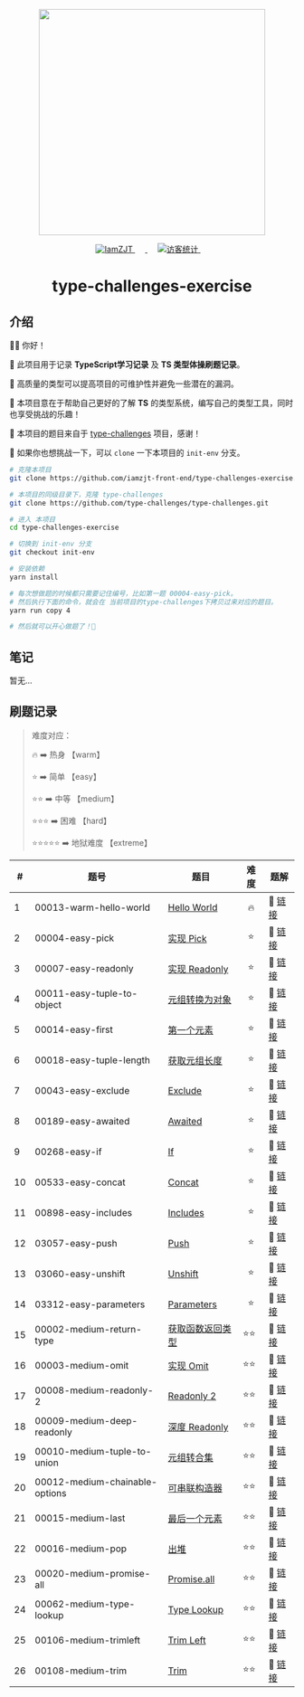 <p align="center">
  <a href="https://github.com/type-challenges/type-challenges">
    <img src="https://github.com/type-challenges/type-challenges/blob/main/screenshots/logo.svg" width="400" alt=""/>
  </a>
</p>

<p align="center">
  <a href="https://github.com/iamzjt-front-end">
    <img src="https://img.shields.io/badge/Github-iamzjt--front--end-blue" alt="IamZJT" />
  </a>&emsp;
  <a href="https://www.typescriptlang.org/play?install-plugin=%40type-challenges%2Fplayground-plugin">
    <img src="https://img.shields.io/badge/Playground-143?logo=typescript&color=3178C6&logoColor=fff"  alt=""/>
  </a>&emsp;
  <a href="https://github.com/iamzjt-front-end">
    <img src="https://komarev.com/ghpvc/?username=iamzjt-front-end&label=++访客统计++&color=lightgrey" alt="访客统计" />
  </a>&emsp;
</p>

<h1 align="center">
  type-challenges-exercise
</h1>

## 介绍

👨‍💻 你好！

🔸 此项目用于记录 **TypeScript学习记录** 及 **TS 类型体操刷题记录**。

🔸 高质量的类型可以提高项目的可维护性并避免一些潜在的漏洞。

🔸 本项目意在于帮助自己更好的了解 **TS** 的类型系统，编写自己的类型工具，同时也享受挑战的乐趣！

🔸 本项目的题目来自于 [type-challenges](https://github.com/type-challenges/type-challenges) 项目，感谢！

🔸 如果你也想挑战一下，可以 `clone` 一下本项目的 `init-env` 分支。

```bash
# 克隆本项目
git clone https://github.com/iamzjt-front-end/type-challenges-exercise.git

# 本项目的同级目录下，克隆 type-challenges
git clone https://github.com/type-challenges/type-challenges.git

# 进入 本项目
cd type-challenges-exercise

# 切换到 init-env 分支
git checkout init-env

# 安装依赖
yarn install

# 每次想做题的时候都只需要记住编号，比如第一题 00004-easy-pick。
# 然后执行下面的命令，就会在 当前项目的type-challenges下拷贝过来对应的题目。
yarn run copy 4

# 然后就可以开心做题了！🤩
```

## 笔记

暂无...

## 刷题记录

> 难度对应： 
> 
> 🔥 ➡️ 热身 【warm】
> 
> ⭐ ➡️ 简单 【easy】
> 
> ⭐⭐ ➡️ 中等 【medium】
> 
> ⭐⭐⭐ ➡️ 困难 【hard】
> 
> ⭐⭐⭐⭐⭐ ➡️ 地狱难度 【extreme】

<table>
  <thead>
    <tr>
      <th>#</th>
      <th>题号</th>
      <th>题目</th>
      <th>难度</th>
      <th>题解</th>
    </tr>
  </thead>
  <tbody>
    <tr>
      <td>1</td>
      <td>00013-warm-hello-world</td>
      <td>
        <a href="https://github.com/iamzjt-front-end/type-challenges-exercise/blob/main/type-challenges/00013-warm-hello-world/README.zh-CN.md">Hello World</a>
      </td>
      <td align="center">🔥</td>
      <td>
        🎯 <a href="https://github.com/iamzjt-front-end/type-challenges-exercise/blob/main/type-challenges/00013-warm-hello-world/template.ts">链接</a>
      </td>
    </tr>
    <tr>
      <td>2</td>
      <td>00004-easy-pick</td>
      <td>
        <a href="https://github.com/iamzjt-front-end/type-challenges-exercise/blob/main/type-challenges/00004-easy-pick/README.zh-CN.md">实现 Pick</a>
      </td>
      <td align="center">⭐</td>
      <td>
        🎯 <a href="https://github.com/iamzjt-front-end/type-challenges-exercise/blob/main/type-challenges/00004-easy-pick/template.ts">链接</a>
      </td>
    </tr>
    <tr>
      <td>3</td>
      <td>00007-easy-readonly<td>
        <a href="https://github.com/iamzjt-front-end/type-challenges-exercise/blob/main/type-challenges/00007-easy-readonly/README.zh-CN.md">实现 Readonly</a>
      </td>
      <td align="center">⭐</td>
      <td>
        🎯 <a href="https://github.com/iamzjt-front-end/type-challenges-exercise/blob/main/type-challenges/00007-easy-readonly/template.ts">链接</a>
      </td>
    </tr>
    <tr>
      <td>4</td>
      <td>00011-easy-tuple-to-object</td>
      <td>
        <a href="https://github.com/iamzjt-front-end/type-challenges-exercise/blob/main/type-challenges/00011-easy-tuple-to-object/README.zh-CN.md">元组转换为对象</a>
      </td>
      <td align="center">⭐</td>
      <td>
        🎯 <a href="https://github.com/iamzjt-front-end/type-challenges-exercise/blob/main/type-challenges/00011-easy-tuple-to-object/template.ts">链接</a>
      </td>
    </tr>
    <tr>
      <td>5</td>
      <td>00014-easy-first</td>
      <td>
        <a href="https://github.com/iamzjt-front-end/type-challenges-exercise/blob/main/type-challenges/00014-easy-first/README.zh-CN.md">第一个元素</a>
      </td>
      <td align="center">⭐</td>
      <td>
        🎯 <a href="https://github.com/iamzjt-front-end/type-challenges-exercise/blob/main/type-challenges/00014-easy-first/template.ts">链接</a>
      </td>
    </tr>
    <tr>
      <td>6</td>
      <td>00018-easy-tuple-length</td>
      <td>
        <a href="https://github.com/iamzjt-front-end/type-challenges-exercise/blob/main/type-challenges/00018-easy-tuple-length/README.zh-CN.md">获取元组长度</a>
      </td>
      <td align="center">⭐</td>
      <td>
        🎯 <a href="https://github.com/iamzjt-front-end/type-challenges-exercise/blob/main/type-challenges/00018-easy-tuple-length/template.ts">链接</a>
      </td>
    </tr>
    <tr>
      <td>7</td>
      <td>00043-easy-exclude</td>
      <td>
        <a href="https://github.com/iamzjt-front-end/type-challenges-exercise/blob/main/type-challenges/00043-easy-exclude/README.zh-CN.md">Exclude</a>
      </td>
      <td align="center">⭐</td>
      <td>
        🎯 <a href="https://github.com/iamzjt-front-end/type-challenges-exercise/blob/main/type-challenges/00043-easy-exclude/template.ts">链接</a>
      </td>
    </tr>
    <tr>
      <td>8</td>
      <td>00189-easy-awaited</td>
      <td>
        <a href="https://github.com/iamzjt-front-end/type-challenges-exercise/blob/main/type-challenges/00189-easy-awaited/README.zh-CN.md">Awaited</a>
      </td>
      <td align="center">⭐</td>
      <td>
        🎯 <a href="https://github.com/iamzjt-front-end/type-challenges-exercise/blob/main/type-challenges/00189-easy-awaited/template.ts">链接</a>
      </td>
    </tr>
    <tr>
      <td>9</td>
      <td>00268-easy-if</td>
      <td>
        <a href="https://github.com/iamzjt-front-end/type-challenges-exercise/blob/main/type-challenges/00268-easy-if/README.zh-CN.md">If</a>
      </td>
      <td align="center">⭐</td>
      <td>
        🎯 <a href="https://github.com/iamzjt-front-end/type-challenges-exercise/blob/main/type-challenges/00268-easy-if/template.ts">链接</a>
      </td>
    </tr>
    <tr>
      <td>10</td>
      <td>00533-easy-concat</td>
      <td>
        <a href="https://github.com/iamzjt-front-end/type-challenges-exercise/blob/main/type-challenges/00533-easy-concat/README.zh-CN.md">Concat</a>
      </td>
      <td align="center">⭐</td>
      <td>
        🎯 <a href="https://github.com/iamzjt-front-end/type-challenges-exercise/blob/main/type-challenges/00533-easy-concat/template.ts">链接</a>
      </td>
    </tr>
    <tr>
      <td>11</td>
      <td>00898-easy-includes</td>
      <td>
        <a href="https://github.com/iamzjt-front-end/type-challenges-exercise/blob/main/type-challenges/00898-easy-includes/README.zh-CN.md">Includes</a>
      </td>
      <td align="center">⭐</td>
      <td>
        🎯 <a href="https://github.com/iamzjt-front-end/type-challenges-exercise/blob/main/type-challenges/00898-easy-includes/template.ts">链接</a>
      </td>
    </tr>
    <tr>
      <td>12</td>
      <td>03057-easy-push</td>
      <td>
        <a href="https://github.com/iamzjt-front-end/type-challenges-exercise/blob/main/type-challenges/03057-easy-push/README.zh-CN.md">Push</a>
      </td>
      <td align="center">⭐</td>
      <td>
        🎯 <a href="https://github.com/iamzjt-front-end/type-challenges-exercise/blob/main/type-challenges/03057-easy-push/template.ts">链接</a>
      </td>
    </tr>
    <tr>
      <td>13</td>
      <td>03060-easy-unshift</td>
      <td>
        <a href="https://github.com/iamzjt-front-end/type-challenges-exercise/blob/main/type-challenges/03060-easy-unshift/README.zh-CN.md">Unshift</a>
      </td>
      <td align="center">⭐</td>
      <td>
        🎯 <a href="https://github.com/iamzjt-front-end/type-challenges-exercise/blob/main/type-challenges/03060-easy-unshift/template.ts">链接</a>
      </td>
    </tr>
    <tr>
      <td>14</td>
      <td>03312-easy-parameters</td>
      <td>
        <a href="https://github.com/iamzjt-front-end/type-challenges-exercise/blob/main/type-challenges/03312-easy-parameters/README.zh-CN.md">Parameters</a>
      </td>
      <td align="center">⭐</td>
      <td>
        🎯 <a href="https://github.com/iamzjt-front-end/type-challenges-exercise/blob/main/type-challenges/03312-easy-parameters/template.ts">链接</a>
      </td>
    </tr>
    <tr>
      <td>15</td>
      <td>00002-medium-return-type</td>
      <td>
        <a href="https://github.com/iamzjt-front-end/type-challenges-exercise/blob/main/type-challenges/00002-medium-return-type/README.zh-CN.md">获取函数返回类型</a>
      </td>
      <td>⭐⭐</td>
      <td>
        🎯 <a href="https://github.com/iamzjt-front-end/type-challenges-exercise/blob/main/type-challenges/00002-medium-return-type/template.ts">链接</a>
      </td>
    </tr>
    <tr>
      <td>16</td>
      <td>00003-medium-omit</td>
      <td>
        <a href="https://github.com/iamzjt-front-end/type-challenges-exercise/blob/main/type-challenges/00003-medium-omit/README.zh-CN.md">实现 Omit</a>
      </td>
      <td>⭐⭐</td>
      <td>
        🎯 <a href="https://github.com/iamzjt-front-end/type-challenges-exercise/blob/main/type-challenges/00003-medium-omit/template.ts">链接</a>
      </td>
    </tr>
    <tr>
      <td>17</td>
      <td>00008-medium-readonly-2</td>
      <td>
        <a href="https://github.com/iamzjt-front-end/type-challenges-exercise/blob/main/type-challenges/00008-medium-readonly-2/README.zh-CN.md">Readonly 2</a>
      </td>
      <td>⭐⭐</td>
      <td>
        🎯 <a href="https://github.com/iamzjt-front-end/type-challenges-exercise/blob/main/type-challenges/00008-medium-readonly-2/template.ts">链接</a>
      </td>
    </tr>
    <tr>
      <td>18</td>
      <td>00009-medium-deep-readonly</td>
      <td>
        <a href="https://github.com/iamzjt-front-end/type-challenges-exercise/blob/main/type-challenges/00009-medium-deep-readonly/README.zh-CN.md">深度 Readonly</a>
      </td>
      <td>⭐⭐</td>
      <td>
        🎯 <a href="https://github.com/iamzjt-front-end/type-challenges-exercise/blob/main/type-challenges/00009-medium-deep-readonly/template.ts">链接</a>
      </td>
    </tr>
    <tr>
      <td>19</td>
      <td>00010-medium-tuple-to-union</td>
      <td>
        <a href="https://github.com/iamzjt-front-end/type-challenges-exercise/blob/main/type-challenges/00010-medium-tuple-to-union/README.zh-CN.md">元组转合集</a>
      </td>
      <td>⭐⭐</td>
      <td>
        🎯 <a href="https://github.com/iamzjt-front-end/type-challenges-exercise/blob/main/type-challenges/00010-medium-tuple-to-union/template.ts">链接</a>
      </td>
    </tr>
    <tr>
      <td>20</td>
      <td>00012-medium-chainable-options</td>
      <td>
        <a href="https://github.com/iamzjt-front-end/type-challenges-exercise/blob/main/type-challenges/00012-medium-chainable-options/README.zh-CN.md">可串联构造器</a>
      </td>
      <td>⭐⭐</td>
      <td>
        🎯 <a href="https://github.com/iamzjt-front-end/type-challenges-exercise/blob/main/type-challenges/00012-medium-chainable-options/template.ts">链接</a>
      </td>
    </tr>
    <tr>
      <td>21</td>
      <td>00015-medium-last</td>
      <td>
        <a href="https://github.com/iamzjt-front-end/type-challenges-exercise/blob/main/type-challenges/00015-medium-last/README.zh-CN.md">最后一个元素</a>
      </td>
      <td>⭐⭐</td>
      <td>
        🎯 <a href="https://github.com/iamzjt-front-end/type-challenges-exercise/blob/main/type-challenges/00015-medium-last/template.ts">链接</a>
      </td>
    </tr>
    <tr>
      <td>22</td>
      <td>00016-medium-pop</td>
      <td>
        <a href="https://github.com/iamzjt-front-end/type-challenges-exercise/blob/main/type-challenges/00016-medium-pop/README.zh-CN.md">出堆</a>
      </td>
      <td>⭐⭐</td>
      <td>
        🎯 <a href="https://github.com/iamzjt-front-end/type-challenges-exercise/blob/main/type-challenges/00016-medium-pop/template.ts">链接</a>
      </td>
    </tr>
    <tr>
      <td>23</td>
      <td>00020-medium-promise-all</td>
      <td>
        <a href="https://github.com/iamzjt-front-end/type-challenges-exercise/blob/main/type-challenges/00020-medium-promise-all/README.zh-CN.md">Promise.all</a>
      </td>
      <td>⭐⭐</td>
      <td>
        🎯 <a href="https://github.com/iamzjt-front-end/type-challenges-exercise/blob/main/type-challenges/00020-medium-promise-all/template.ts">链接</a>
      </td>
    </tr>
    <tr>
      <td>24</td>
      <td>00062-medium-type-lookup</td>
      <td>
        <a href="https://github.com/iamzjt-front-end/type-challenges-exercise/blob/main/type-challenges/00062-medium-type-lookup/README.zh-CN.md">Type Lookup</a>
      </td>
      <td>⭐⭐</td>
      <td>
        🎯 <a href="https://github.com/iamzjt-front-end/type-challenges-exercise/blob/main/type-challenges/00062-medium-type-lookup/template.ts">链接</a>
      </td>
    </tr>
    <tr>
      <td>25</td>
      <td>00106-medium-trimleft</td>
      <td>
        <a href="https://github.com/iamzjt-front-end/type-challenges-exercise/blob/main/type-challenges/00106-medium-trimleft/README.zh-CN.md">Trim Left</a>
      </td>
      <td>⭐⭐</td>
      <td>
        🎯 <a href="https://github.com/iamzjt-front-end/type-challenges-exercise/blob/main/type-challenges/00106-medium-trimleft/template.ts">链接</a>
      </td>
    </tr>
    <tr>
      <td>26</td>
      <td>00108-medium-trim</td>
      <td>
        <a href="https://github.com/iamzjt-front-end/type-challenges-exercise/blob/main/type-challenges/00108-medium-trim/README.zh-CN.md">Trim</a>
      </td>
      <td>⭐⭐</td>
      <td>
        🎯 <a href="https://github.com/iamzjt-front-end/type-challenges-exercise/blob/main/type-challenges/00108-medium-trim/template.ts">链接</a>
      </td>
    </tr>
  </tbody>
</table>
